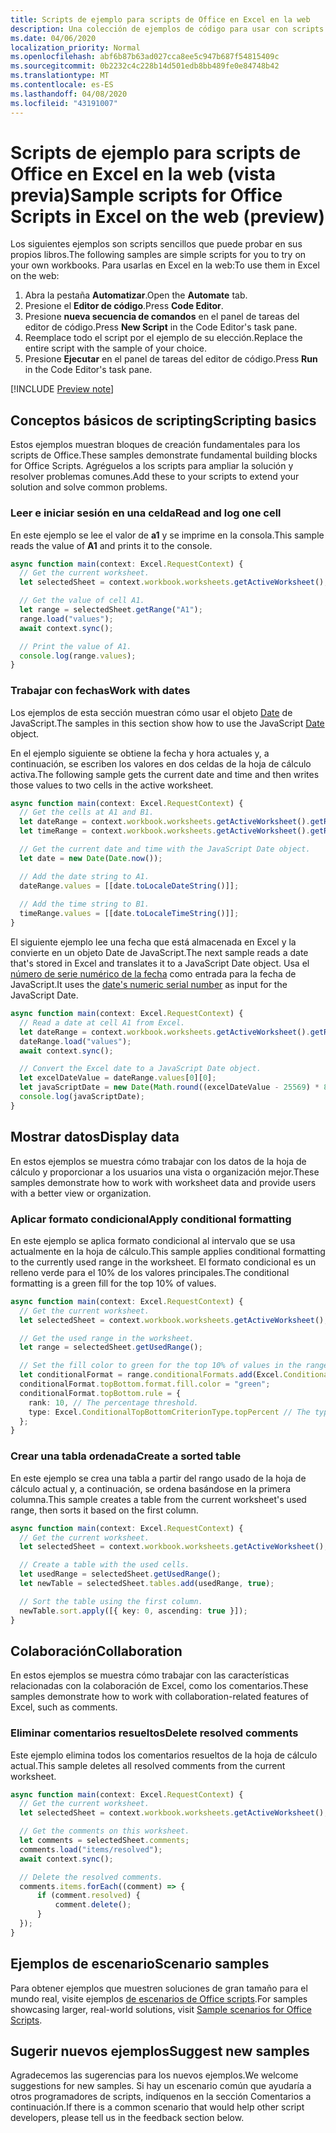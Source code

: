 ```yaml
---
title: Scripts de ejemplo para scripts de Office en Excel en la web
description: Una colección de ejemplos de código para usar con scripts de Office en Excel en la Web.
ms.date: 04/06/2020
localization_priority: Normal
ms.openlocfilehash: abf6b87b63ad027cca8ee5c947b687f54815409c
ms.sourcegitcommit: 0b2232c4c228b14d501edb8bb489fe0e84748b42
ms.translationtype: MT
ms.contentlocale: es-ES
ms.lasthandoff: 04/08/2020
ms.locfileid: "43191007"
---
```

# <a name="sample-scripts-for-office-scripts-in-excel-on-the-web-preview"></a><span data-ttu-id="28774-103">Scripts de ejemplo para scripts de Office en Excel en la web (vista previa)</span><span class="sxs-lookup"><span data-stu-id="28774-103">Sample scripts for Office Scripts in Excel on the web (preview)</span></span>

<span data-ttu-id="28774-104">Los siguientes ejemplos son scripts sencillos que puede probar en sus propios libros.</span><span class="sxs-lookup"><span data-stu-id="28774-104">The following samples are simple scripts for you to try on your own workbooks.</span></span> <span data-ttu-id="28774-105">Para usarlas en Excel en la web:</span><span class="sxs-lookup"><span data-stu-id="28774-105">To use them in Excel on the web:</span></span>

1. <span data-ttu-id="28774-106">Abra la pestaña **Automatizar**.</span><span class="sxs-lookup"><span data-stu-id="28774-106">Open the **Automate** tab.</span></span>
2. <span data-ttu-id="28774-107">Presione el **Editor de código**.</span><span class="sxs-lookup"><span data-stu-id="28774-107">Press **Code Editor**.</span></span>
3. <span data-ttu-id="28774-108">Presione **nueva secuencia de comandos** en el panel de tareas del editor de código.</span><span class="sxs-lookup"><span data-stu-id="28774-108">Press **New Script** in the Code Editor's task pane.</span></span>
4. <span data-ttu-id="28774-109">Reemplace todo el script por el ejemplo de su elección.</span><span class="sxs-lookup"><span data-stu-id="28774-109">Replace the entire script with the sample of your choice.</span></span>
5. <span data-ttu-id="28774-110">Presione **Ejecutar** en el panel de tareas del editor de código.</span><span class="sxs-lookup"><span data-stu-id="28774-110">Press **Run** in the Code Editor's task pane.</span></span>

[!INCLUDE [Preview note](../includes/preview-note.md)]

## <a name="scripting-basics"></a><span data-ttu-id="28774-111">Conceptos básicos de scripting</span><span class="sxs-lookup"><span data-stu-id="28774-111">Scripting basics</span></span>

<span data-ttu-id="28774-112">Estos ejemplos muestran bloques de creación fundamentales para los scripts de Office.</span><span class="sxs-lookup"><span data-stu-id="28774-112">These samples demonstrate fundamental building blocks for Office Scripts.</span></span> <span data-ttu-id="28774-113">Agréguelos a los scripts para ampliar la solución y resolver problemas comunes.</span><span class="sxs-lookup"><span data-stu-id="28774-113">Add these to your scripts to extend your solution and solve common problems.</span></span>

### <a name="read-and-log-one-cell"></a><span data-ttu-id="28774-114">Leer e iniciar sesión en una celda</span><span class="sxs-lookup"><span data-stu-id="28774-114">Read and log one cell</span></span>

<span data-ttu-id="28774-115">En este ejemplo se lee el valor de **a1** y se imprime en la consola.</span><span class="sxs-lookup"><span data-stu-id="28774-115">This sample reads the value of **A1** and prints it to the console.</span></span>

``` TypeScript
async function main(context: Excel.RequestContext) {
  // Get the current worksheet.
  let selectedSheet = context.workbook.worksheets.getActiveWorksheet();

  // Get the value of cell A1.
  let range = selectedSheet.getRange("A1");
  range.load("values");
  await context.sync();

  // Print the value of A1.
  console.log(range.values);
}
```

### <a name="work-with-dates"></a><span data-ttu-id="28774-116">Trabajar con fechas</span><span class="sxs-lookup"><span data-stu-id="28774-116">Work with dates</span></span>

<span data-ttu-id="28774-117">Los ejemplos de esta sección muestran cómo usar el objeto [Date](https://developer.mozilla.org/docs/web/javascript/reference/global_objects/date) de JavaScript.</span><span class="sxs-lookup"><span data-stu-id="28774-117">The samples in this section show how to use the JavaScript [Date](https://developer.mozilla.org/docs/web/javascript/reference/global_objects/date) object.</span></span>

<span data-ttu-id="28774-118">En el ejemplo siguiente se obtiene la fecha y hora actuales y, a continuación, se escriben los valores en dos celdas de la hoja de cálculo activa.</span><span class="sxs-lookup"><span data-stu-id="28774-118">The following sample gets the current date and time and then writes those values to two cells in the active worksheet.</span></span>

```TypeScript
async function main(context: Excel.RequestContext) {
  // Get the cells at A1 and B1.
  let dateRange = context.workbook.worksheets.getActiveWorksheet().getRange("A1");
  let timeRange = context.workbook.worksheets.getActiveWorksheet().getRange("B1");

  // Get the current date and time with the JavaScript Date object.
  let date = new Date(Date.now());

  // Add the date string to A1.
  dateRange.values = [[date.toLocaleDateString()]];
  
  // Add the time string to B1.
  timeRange.values = [[date.toLocaleTimeString()]];
}
```

<span data-ttu-id="28774-119">El siguiente ejemplo lee una fecha que está almacenada en Excel y la convierte en un objeto Date de JavaScript.</span><span class="sxs-lookup"><span data-stu-id="28774-119">The next sample reads a date that's stored in Excel and translates it to a JavaScript Date object.</span></span> <span data-ttu-id="28774-120">Usa el [número de serie numérico de la fecha](https://support.office.com/article/now-function-3337fd29-145a-4347-b2e6-20c904739c46) como entrada para la fecha de JavaScript.</span><span class="sxs-lookup"><span data-stu-id="28774-120">It uses the [date's numeric serial number](https://support.office.com/article/now-function-3337fd29-145a-4347-b2e6-20c904739c46) as input for the JavaScript Date.</span></span>

```TypeScript
async function main(context: Excel.RequestContext) {
  // Read a date at cell A1 from Excel.
  let dateRange = context.workbook.worksheets.getActiveWorksheet().getRange("A1");
  dateRange.load("values");
  await context.sync();

  // Convert the Excel date to a JavaScript Date object.
  let excelDateValue = dateRange.values[0][0];
  let javaScriptDate = new Date(Math.round((excelDateValue - 25569) * 86400 * 1000));
  console.log(javaScriptDate);
}
```

## <a name="display-data"></a><span data-ttu-id="28774-121">Mostrar datos</span><span class="sxs-lookup"><span data-stu-id="28774-121">Display data</span></span>

<span data-ttu-id="28774-122">En estos ejemplos se muestra cómo trabajar con los datos de la hoja de cálculo y proporcionar a los usuarios una vista o organización mejor.</span><span class="sxs-lookup"><span data-stu-id="28774-122">These samples demonstrate how to work with worksheet data and provide users with a better view or organization.</span></span>

### <a name="apply-conditional-formatting"></a><span data-ttu-id="28774-123">Aplicar formato condicional</span><span class="sxs-lookup"><span data-stu-id="28774-123">Apply conditional formatting</span></span>

<span data-ttu-id="28774-124">En este ejemplo se aplica formato condicional al intervalo que se usa actualmente en la hoja de cálculo.</span><span class="sxs-lookup"><span data-stu-id="28774-124">This sample applies conditional formatting to the currently used range in the worksheet.</span></span> <span data-ttu-id="28774-125">El formato condicional es un relleno verde para el 10% de los valores principales.</span><span class="sxs-lookup"><span data-stu-id="28774-125">The conditional formatting is a green fill for the top 10% of values.</span></span>

```TypeScript
async function main(context: Excel.RequestContext) {
  // Get the current worksheet.
  let selectedSheet = context.workbook.worksheets.getActiveWorksheet();

  // Get the used range in the worksheet.
  let range = selectedSheet.getUsedRange();

  // Set the fill color to green for the top 10% of values in the range.
  let conditionalFormat = range.conditionalFormats.add(Excel.ConditionalFormatType.topBottom);
  conditionalFormat.topBottom.format.fill.color = "green";
  conditionalFormat.topBottom.rule = {
    rank: 10, // The percentage threshold.
    type: Excel.ConditionalTopBottomCriterionType.topPercent // The type of the top/bottom condition.
  };
}
```

### <a name="create-a-sorted-table"></a><span data-ttu-id="28774-126">Crear una tabla ordenada</span><span class="sxs-lookup"><span data-stu-id="28774-126">Create a sorted table</span></span>

<span data-ttu-id="28774-127">En este ejemplo se crea una tabla a partir del rango usado de la hoja de cálculo actual y, a continuación, se ordena basándose en la primera columna.</span><span class="sxs-lookup"><span data-stu-id="28774-127">This sample creates a table from the current worksheet's used range, then sorts it based on the first column.</span></span>

```TypeScript
async function main(context: Excel.RequestContext) {
  // Get the current worksheet.
  let selectedSheet = context.workbook.worksheets.getActiveWorksheet();

  // Create a table with the used cells.
  let usedRange = selectedSheet.getUsedRange();
  let newTable = selectedSheet.tables.add(usedRange, true);

  // Sort the table using the first column.
  newTable.sort.apply([{ key: 0, ascending: true }]);
}
```

## <a name="collaboration"></a><span data-ttu-id="28774-128">Colaboración</span><span class="sxs-lookup"><span data-stu-id="28774-128">Collaboration</span></span>

<span data-ttu-id="28774-129">En estos ejemplos se muestra cómo trabajar con las características relacionadas con la colaboración de Excel, como los comentarios.</span><span class="sxs-lookup"><span data-stu-id="28774-129">These samples demonstrate how to work with collaboration-related features of Excel, such as comments.</span></span>

### <a name="delete-resolved-comments"></a><span data-ttu-id="28774-130">Eliminar comentarios resueltos</span><span class="sxs-lookup"><span data-stu-id="28774-130">Delete resolved comments</span></span>

<span data-ttu-id="28774-131">Este ejemplo elimina todos los comentarios resueltos de la hoja de cálculo actual.</span><span class="sxs-lookup"><span data-stu-id="28774-131">This sample deletes all resolved comments from the current worksheet.</span></span>

```TypeScript
async function main(context: Excel.RequestContext) {
  // Get the current worksheet.
  let selectedSheet = context.workbook.worksheets.getActiveWorksheet();

  // Get the comments on this worksheet.
  let comments = selectedSheet.comments;
  comments.load("items/resolved");
  await context.sync();

  // Delete the resolved comments.
  comments.items.forEach((comment) => {
      if (comment.resolved) {
          comment.delete();
      }
  });
}
```

## <a name="scenario-samples"></a><span data-ttu-id="28774-132">Ejemplos de escenario</span><span class="sxs-lookup"><span data-stu-id="28774-132">Scenario samples</span></span>

<span data-ttu-id="28774-133">Para obtener ejemplos que muestren soluciones de gran tamaño para el mundo real, visite ejemplos [de escenarios de Office scripts](scenarios/sample-scenario-overview.md).</span><span class="sxs-lookup"><span data-stu-id="28774-133">For samples showcasing larger, real-world solutions, visit [Sample scenarios for Office Scripts](scenarios/sample-scenario-overview.md).</span></span>

## <a name="suggest-new-samples"></a><span data-ttu-id="28774-134">Sugerir nuevos ejemplos</span><span class="sxs-lookup"><span data-stu-id="28774-134">Suggest new samples</span></span>

<span data-ttu-id="28774-135">Agradecemos las sugerencias para los nuevos ejemplos.</span><span class="sxs-lookup"><span data-stu-id="28774-135">We welcome suggestions for new samples.</span></span> <span data-ttu-id="28774-136">Si hay un escenario común que ayudaría a otros programadores de scripts, indíquenos en la sección Comentarios a continuación.</span><span class="sxs-lookup"><span data-stu-id="28774-136">If there is a common scenario that would help other script developers, please tell us in the feedback section below.</span></span>

